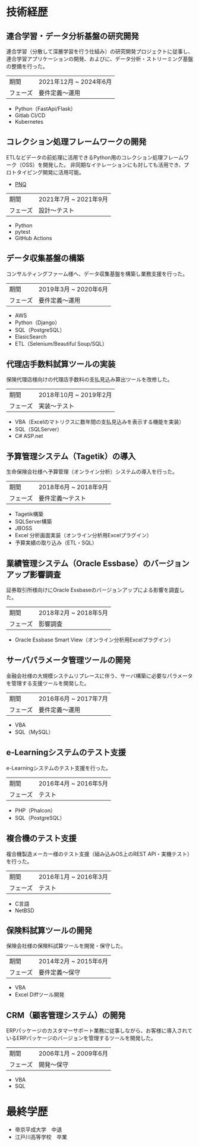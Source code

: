 # 技術経歴

## 連合学習・データ分析基盤の研究開発

連合学習（分散して深層学習を行う仕組み）の研究開発プロジェクトに従事し、
連合学習アプリケーションの開発、およびに、データ分析・ストリーミング基盤の整備を行った。

| | |
|-|-|
| 期間 | 2021年12月 ~ 2024年6月 |
| フェーズ | 要件定義～運用 |

- Python（FastApi/Flask）
- Gitlab CI/CD
- Kubernetes

## コレクション処理フレームワークの開発

ETLなどデータの前処理に活用できるPython用のコレクション処理フレームワーク（OSS）を開発した。
非同期なイテレーションにも対しても活用でき、プロトタイピング開発に活用可能。

- [PNQ](https://sasano8.github.io/pnq/)

| | |
|-|-|
| 期間 | 2021年7月 ~ 2021年9月 |
| フェーズ | 設計～テスト |

- Python
- pytest
- GitHub Actions

## データ収集基盤の構築

コンサルティングファーム様へ、データ収集基盤を構築し業務支援を行った。

| | |
|-|-|
| 期間 | 2019年3月 ~ 2020年6月 |
| フェーズ | 要件定義～運用 |

- AWS
- Python（Django）
- SQL（PostgreSQL）
- ElasicSearch
- ETL（Selenium/Beautiful Soup/SQL）

<div style="page-break-before:always" />

## 代理店手数料試算ツールの実装

保険代理店様向けの代理店手数料の支払見込み算出ツールを改修した。

| | |
|-|-|
| 期間 | 2018年10月 ~ 2019年2月 |
| フェーズ | 実装～テスト |

- VBA（Excelのマトリクスに数年間の支払見込みを表示する機能を実装）
- SQL（SQLServer）
- C# ASP.net

## 予算管理システム（Tagetik）の導入

生命保険会社様へ予算管理（オンライン分析）システムの導入を行った。

| | |
|-|-|
| 期間 | 2018年6月 ~ 2018年9月 |
| フェーズ | 要件定義～テスト |

- Tagetik構築
- SQLServer構築
- JBOSS
- Excel 分析画面実装（オンライン分析用Excelプラグイン）
- 予算実績の取り込み（ETL・SQL）

## 業績管理システム（Oracle Essbase）のバージョンアップ影響調査

証券取引所様向けにOracle Essbaseのバージョンアップによる影響を調査した。

| | |
|-|-|
| 期間 | 2018年2月 ~ 2018年5月 |
| フェーズ | 影響調査 |

- Oracle Essbase Smart View（オンライン分析用Excelプラグイン）

## サーバパラメータ管理ツールの開発

金融会社様の大規模システムリプレースに伴う、サーバ構築に必要なパラメータを管理する支援ツールを開発した。

| | |
|-|-|
| 期間 | 2016年6月 ~ 2017年7月 |
| フェーズ | 要件定義～運用 |

- VBA
- SQL（MySQL）

## e-Learningシステムのテスト支援

e-Learningシステムのテスト支援を行った。

| | |
|-|-|
| 期間 | 2016年4月 ~ 2016年5月 |
| フェーズ | テスト |

- PHP（Phalcon）
- SQL（PostgreSQL）

## 複合機のテスト支援

複合機製造メーカー様のテスト支援（組み込みOS上のREST API・実機テスト）を行った。

| | |
|-|-|
| 期間 | 2016年1月 ~ 2016年3月 |
| フェーズ | テスト |

- C言語
- NetBSD

## 保険料試算ツールの開発

保険会社様の保険料試算ツールを開発・保守した。

| | |
|-|-|
| 期間 | 2014年2月 ~ 2015年6月 |
| フェーズ | 要件定義～保守 |

- VBA
- Excel Diffツール開発

## CRM（顧客管理システム）の開発

ERPパッケージのカスタマーサポート業務に従事しながら、お客様に導入されているERPパッケージのバージョンを管理するツールを開発した。

| | |
|-|-|
| 期間 | 2006年1月 ~ 2009年6月 |
| フェーズ | 開発～保守 |

- VBA
- SQL

# 最終学歴

- 帝京平成大学　中退
- 江戸川高等学校　卒業
